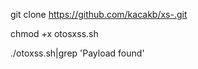 git clone https://github.com/kacakb/xs-.git


chmod +x otosxss.sh

./otoxss.sh|grep 'Payload found'
